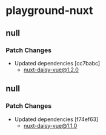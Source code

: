 # playground-nuxt

## null

### Patch Changes

- Updated dependencies [cc7babc]
  - nuxt-daisy-vue@1.2.0

## null

### Patch Changes

- Updated dependencies [f74ef63]
  - nuxt-daisy-vue@1.1.0
